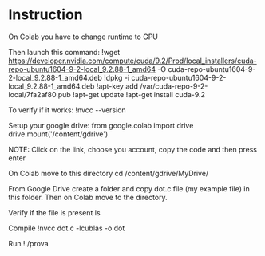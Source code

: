 # Instruction
On Colab you have to change runtime to GPU

Then launch this command:
  !wget https://developer.nvidia.com/compute/cuda/9.2/Prod/local_installers/cuda-repo-ubuntu1604-9-2-local_9.2.88-1_amd64 -O cuda-repo-ubuntu1604-9-2-local_9.2.88-1_amd64.deb
  !dpkg -i cuda-repo-ubuntu1604-9-2-local_9.2.88-1_amd64.deb
  !apt-key add /var/cuda-repo-9-2-local/7fa2af80.pub
  !apt-get update
  !apt-get install cuda-9.2

To verify if it works:
  !nvcc --version

Setup your google drive:
  from google.colab import drive
  drive.mount('/content/gdrive')

NOTE: Click on the link, choose you account, copy the code and then press enter

On Colab move to this directory
  cd /content/gdrive/MyDrive/

From Google Drive create a folder and copy dot.c file (my example file) in this folder.
Then on Colab move to the directory.

Verify if the file is present
  ls

Compile
  !nvcc dot.c -lcublas -o dot

Run
  !./prova
